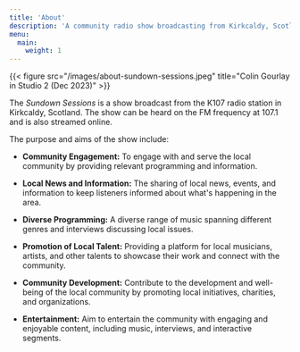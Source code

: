 ```yaml
---
title: 'About'
description: 'A community radio show broadcasting from Kirkcaldy, Scotland'
menu:
  main:
    weight: 1
---
```

{{< figure src="/images/about-sundown-sessions.jpeg" title="Colin Gourlay in Studio 2 (Dec 2023)" >}}

The _Sundown Sessions_ is a show broadcast from the K107 radio station in Kirkcaldy, Scotland. The show can be heard on the FM frequency at 107.1
and is also streamed online.

The purpose and aims of the show include:

- **Community Engagement:** To engage with and serve the local community by providing relevant programming and information. 

- **Local News and Information:** The sharing of local news, events, and information to keep listeners informed about what's happening in the area. 

- **Diverse Programming:** A diverse range of music spanning different genres and interviews discussing local issues. 
 
- **Promotion of Local Talent:** Providing a platform for local musicians, artists, and other talents to showcase their work and connect with the community. 

- **Community Development:** Contribute to the development and well-being of the local community by promoting local initiatives, charities, and organizations.

- **Entertainment:** Aim to entertain the community with engaging and enjoyable content, including music, interviews, and interactive segments.
